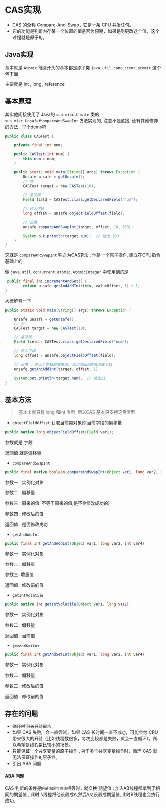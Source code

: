# CAS实现

- CAS 的全称 Compare-And-Swap，它是一条 CPU 并发语句。
- 它的功能是判断内存某一个位置的值是否为预期，如果是则更改这个值，这个过程就是原子的。



## Java实现

基本就是 `Atomic` 前缀开头的基本都是原子类	`java.util.concurrent.atomic` 这个包下面

主要就是 int , long , reference

##  基本原理

其实他间接使用了 Java的 `sun.misc.Unsafe` 类的 `sun.misc.Unsafe#compareAndSwapInt` 方法实现的, 注意不是直接, 还有其他修饰的方法 , 举个demo吧

```java
public class CASTest {

    private final int num;

    public CASTest(int num) {
        this.num = num;
    }

    public static void main(String[] args) throws Exception {
        Unsafe unsafe = getUnsafe();
        // 类
        CASTest target = new CASTest(10);

        // 类字段
        Field field = CASTest.class.getDeclaredField("num");

        // 传入字段
        long offset = unsafe.objectFieldOffset(field);

        // 设置
        unsafe.compareAndSwapInt(target, offset, 10, 100);

        System.out.println(target.num);  // 输出 100 
    }
}
```

这就是 `compareAndSwapInt` 称之为CAS算法 , 他是一个原子操作, 建立在CPU指令基础上的



像 `java.util.concurrent.atomic.AtomicInteger`  中使用到的是 

```java
 public final int incrementAndGet() {
        return unsafe.getAndAddInt(this, valueOffset, 1) + 1;
}
```

大概解释一下 

```java
public static void main(String[] args) throws Exception {

    Unsafe unsafe = getUnsafe();
    // 类
    CASTest target = new CASTest(10);

    // 类字段
    Field field = CASTest.class.getDeclaredField("num");

    // 传入字段
    long offset = unsafe.objectFieldOffset(field);

    // 设置 , 第三个参数是增量值, 所以将num的值改成了11
    unsafe.getAndAddInt(target, offset, 1);

    System.out.println(target.num);  // 输出11
}
```



## 基本方法

> ​	 基本上就只有 long 和int 类型, 所以CAS 基本只支持这俩类型

- `objectFieldOffset`   获取当前类对象的 当前字段的偏移量

```java
public native long objectFieldOffset(Field var1);
```

参数就是 字段

返回值 就是偏移量

- `compareAndSwapInt` 

```java
public final native boolean compareAndSwapInt(Object var1, long var2, int var4, int var5);
```

参数一 : 实例化对象

参数二 : 偏移量

参数三 : 原来的值 (不等于原来的值,是不会修改成功的)

参数四 : 修改后的值

返回值 : 是否修改成功

- `getAndAddInt`

```java
public final int getAndAddInt(Object var1, long var2, int var4)
```

参数一 : 实例化对象

参数二 : 偏移量

参数三: 增量值

返回值 : 修改前的值

- `getIntVolatile`

```java
public native int getIntVolatile(Object var1, long var2);
```

参数一 : 实例化对象

参数二 : 偏移量

返回值 : 当前值

- `getAndSetInt`

```java
public final int getAndSetInt(Object var1, long var2, int var4)
```

参数一 : 实例化对象

参数二 : 偏移量

参数三 : 修改后的值

返回值 : 修改前的值

## 存在的问题

- 循环时间长开销很大
-  如果 CAS 失败，会一直尝试，如果 CAS 长时间一直不成功，可能会给 CPU 带来很大的开销（比如线程数很多，每次比较都是失败，就会一直循环），所以希望是线程数比较小的场景。
- 只能保证一个共享变量的原子操作 , 对于多个共享变量操作时，循环 CAS 就无法保证操作的原子性。
- 引出 ABA 问题



#### ABA 问题

CAS 判断的条件是`期望值跟当前值`相等时，就交换
期望值 : 加入AB线程都拿到了相同的期望值 , 此时 A线程将他设置成A,然后A又设置成期望值, 此时B线程也会执行成功, 
